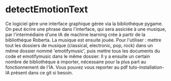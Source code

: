 # detectEmotionText

Ce logiciel gére une interface graphique gérée via la bibliothéque pygame. On peut écrire une phrase dans l'interface, qui sera 
assiciée à une musique, par l'intermédiaire d'une IA de machine learning crée à partir de la bibliothéque Roberta. La musique est
ensuite jouée.
Pour l'utiliser : mettre tout les dossiers de musique (classical, electronic, pop, rock) dans un même dossier nommé 'emotifymusic', puis mettre tous les documents du code et emotifymusic dans le même dossier. Il y a ensuite un certain nombre de bibliothéque à importer, nécessaire pour la plus part au fonctionnement de l'IA. Vous pouvez vous reporter au pdf tuto-installation-IA présent dans ce git si besoin.
